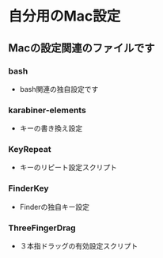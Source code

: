 # 自分用のMac設定

## Macの設定関連のファイルです

### bash
- bash関連の独自設定です

### karabiner-elements
- キーの書き換え設定

### KeyRepeat
- キーのリピート設定スクリプト

### FinderKey
- Finderの独自キー設定

### ThreeFingerDrag
- ３本指ドラッグの有効設定スクリプト